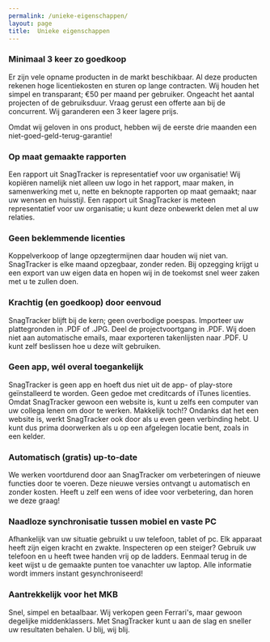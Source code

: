 ```yaml
---
permalink: /unieke-eigenschappen/
layout: page
title:  Unieke eigenschappen
---
```


### Minimaal 3 keer zo goedkoop

Er zijn vele opname producten in de markt beschikbaar. Al deze producten rekenen hoge licentiekosten en sturen op lange contracten. Wij houden het simpel en transparant; &euro;50 per maand per gebruiker. Ongeacht het aantal projecten of de gebruiksduur. Vraag gerust een offerte aan bij de concurrent. Wij garanderen een 3 keer lagere prijs.

Omdat wij geloven in ons product, hebben wij de eerste drie maanden een niet-goed-geld-terug-garantie!

### Op maat gemaakte rapporten

Een rapport uit SnagTracker is representatief voor uw organisatie! Wij kopi&euml;ren namelijk niet alleen uw logo in het rapport, maar maken, in samenwerking met u, nette en beknopte rapporten op maat gemaakt; naar uw wensen en huisstijl. Een rapport uit SnagTracker is meteen representatief voor uw organisatie; u kunt deze onbewerkt delen met al uw relaties.

### Geen beklemmende licenties

Koppelverkoop of lange opzegtermijnen daar houden wij niet van. SnagTracker is elke maand opzegbaar, zonder reden. Bij opzegging krijgt u een export van uw eigen data en hopen wij in de toekomst snel weer zaken met u te zullen doen.

### Krachtig (en goedkoop) door eenvoud

SnagTracker blijft bij de kern; geen overbodige poespas. Importeer uw plattegronden in .PDF of .JPG. Deel de projectvoortgang in .PDF. Wij doen niet aan automatische emails, maar exporteren takenlijsten naar .PDF. U kunt zelf beslissen hoe u deze wilt gebruiken.

### Geen app, w&eacute;l overal toegankelijk

SnagTracker is geen app en hoeft dus niet uit de app- of play-store ge&iuml;nstalleerd te worden. Geen gedoe met creditcards of iTunes licenties. Omdat SnagTracker gewoon een website is, kunt u zelfs een computer van uw collega lenen om door te werken. Makkelijk toch!? Ondanks dat het een website is, werkt SnagTracker ook door als u even geen verbinding hebt. U kunt dus prima doorwerken als u op een afgelegen locatie bent, zoals in een kelder.

### Automatisch (gratis) up-to-date

We werken voortdurend door aan SnagTracker om verbeteringen of nieuwe functies door te voeren. Deze nieuwe versies ontvangt u automatisch en zonder kosten. Heeft u zelf een wens of idee voor verbetering, dan horen we deze graag!

### Naadloze synchronisatie tussen mobiel en vaste PC

Afhankelijk van uw situatie gebruikt u uw telefoon, tablet of pc. Elk apparaat heeft zijn eigen kracht en zwakte. Inspecteren op een steiger? Gebruik uw telefoon en u heeft twee handen vrij op de ladders. Eenmaal terug in de keet wijst u de gemaakte punten toe vanachter uw laptop. Alle informatie wordt immers instant gesynchroniseerd!

### Aantrekkelijk voor het MKB

Snel, simpel en betaalbaar. Wij verkopen geen Ferrari's, maar gewoon degelijke middenklassers. Met SnagTracker kunt u aan de slag en sneller uw resultaten behalen. U blij, wij blij.
